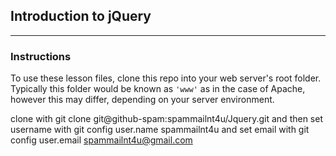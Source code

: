 ## Introduction to jQuery ##
-------------------------------
### Instructions ###

To use these lesson files, clone this repo into your web server's root folder. Typically this folder would be known as <code>'www'</code> as in the case of Apache, however this may differ, depending on your server environment.

clone with git clone git@github-spam:spammailnt4u/Jquery.git and then set username with git config user.name spammailnt4u and set email with git config user.email spammailnt4u@gmail.com
